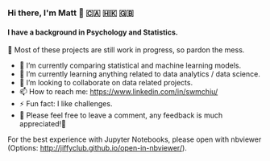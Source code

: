 ### Hi there, I'm Matt 👋 🇨🇦 🇭🇰 🇬🇧

#### I have a background in Psychology and Statistics. 

:hammer: Most of these projects are still work in progress, so pardon the mess. 

- 🔭 I’m currently comparing statistical and machine learning models.
- 🌱 I’m currently learning anything related to data analytics / data science. 
- 👯 I’m looking to collaborate on data related projects.
- 📫 How to reach me: https://www.linkedin.com/in/swmchiu/
- ⚡ Fun fact: I like challenges. 
- 📑 Please feel free to leave a comment, any feedback is much appreciated!🙌
<!--
- 💬 Ask me about ...
- 😄 Pronouns: ...
- 🤔 I’m looking for help with reviewing my projects.

-->
For the best experience with Jupyter Notebooks, please open with nbviewer (Options: http://jiffyclub.github.io/open-in-nbviewer/).
